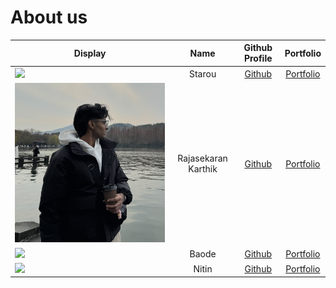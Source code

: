 # About us


Display |   Name   | Github Profile | Portfolio 
--------|:--------:|:--------------:|:---------:
![](https://i.redd.it/prwa3v3e7cu91.jpg) |  Starou  | [Github](https://github.com/Exceptional-Khoi) | [Portfolio](docs/team/Starou)
![Karthik Photo](Karthik_Photo.png) | Rajasekaran Karthik | [Github](https://github.com/Kart04) | [Portfolio](docs/team/johndoe.md)
![](https://images.squarespace-cdn.com/content/v1/607f89e638219e13eee71b1e/1684821560422-SD5V37BAG28BURTLIXUQ/michael-sum-LEpfefQf4rU-unsplash.jpg) | Baode  |   [Github](https://github.com/ZhongBaode)   | [Portfolio](docs/team/Baode.md)
![](https://media.istockphoto.com/id/675804830/photo/beige-hamster.jpg?s=612x612&w=0&k=20&c=e4P9Z3U3PVwtNEMZUCkoDkBrHr9E0XDxk9fZdDKZHZ4=) |    Nitin    | [Github](https://github.com/nitin19011) | [Portfolio](docs/team/nitin.md)
